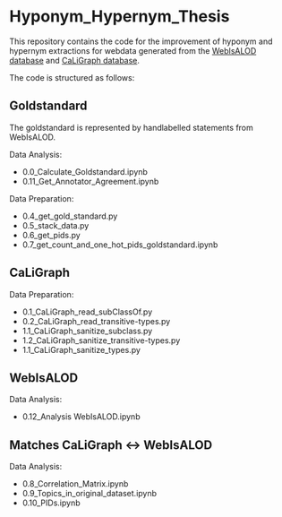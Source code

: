 # Hyponym_Hypernym_Thesis

This repository contains the code for the improvement of hyponym and hypernym extractions for webdata generated from the [WebIsALOD database](https://github.com/sven-h/webisalod) and [CaLiGraph database](http://caligraph.org/).


The code is structured as follows:

## Goldstandard 
The goldstandard is represented by handlabelled statements from WebIsALOD.

Data Analysis:
* 0.0_Calculate_Goldstandard.ipynb
* 0.11_Get_Annotator_Agreement.ipynb

Data Preparation:
* 0.4_get_gold_standard.py
* 0.5_stack_data.py
* 0.6_get_pids.py
* 0.7_get_count_and_one_hot_pids_goldstandard.ipynb


## CaLiGraph

Data Preparation:
* 0.1_CaLiGraph_read_subClassOf.py
* 0.2_CaLiGraph_read_transitive-types.py
* 1.1_CaLiGraph_sanitize_subclass.py
* 1.2_CaLiGraph_sanitize_transitive-types.py
* 1.1_CaLiGraph_sanitize_types.py

## WebIsALOD

Data Analysis:
* 0.12_Analysis WebIsALOD.ipynb

## Matches CaLiGraph <-> WebIsALOD

Data Analysis:
* 0.8_Correlation_Matrix.ipynb
* 0.9_Topics_in_original_dataset.ipynb
* 0.10_PIDs.ipynb

